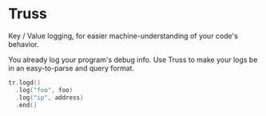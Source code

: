 
# Truss

Key / Value logging, for easier machine-understanding of your code's behavior.

You already log your program's debug info. Use Truss to make your
logs be in an easy-to-parse and query format.

```Kotlin
tr.logd()
  .log("foo", foo)
  .log("ip", address)
  .end()
```

